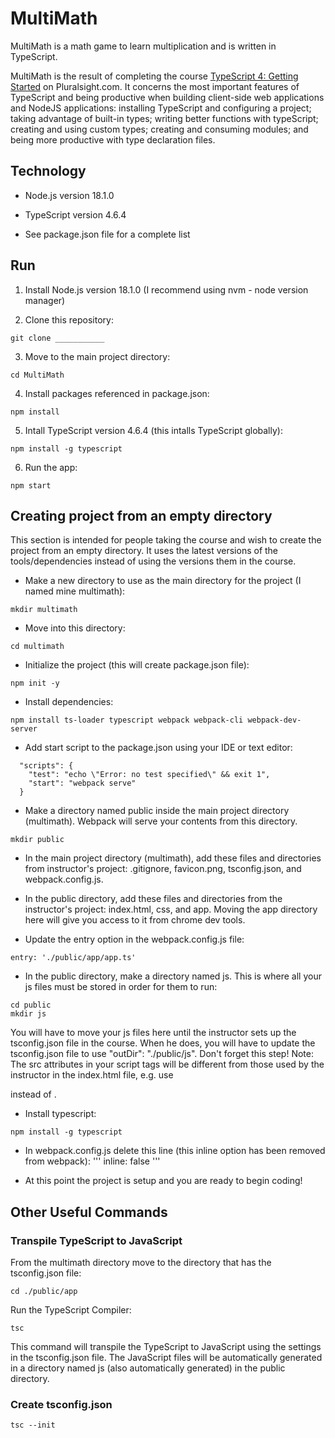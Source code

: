 # MultiMath
MultiMath is a math game to learn multiplication and is written in TypeScript.

MultiMath is the result of completing the course [TypeScript 4: Getting Started](https://app.pluralsight.com/library/courses/typescript-getting-started/table-of-contents) on Pluralsight.com. It concerns the most important features of TypeScript and being productive when building client-side web applications and NodeJS applications: installing TypeScript and configuring a project; taking advantage of built-in types; writing better functions with typeScript; creating and using custom types; creating and consuming modules; and being more productive with type declaration files.


## Technology
- Node.js version 18.1.0

- TypeScript version 4.6.4

- See package.json file for a complete list


## Run
1. Install Node.js version 18.1.0 (I recommend using nvm - node version manager)

2. Clone this repository:
```
git clone ___________
```

3. Move to the main project directory:
```
cd MultiMath
```

4. Install packages referenced in package.json:
```
npm install
```

5. Intall TypeScript version 4.6.4 (this intalls TypeScript globally):
```
npm install -g typescript
```

6. Run the app:
```
npm start
```


## Creating project from an empty directory
This section is intended for people taking the course and wish to create the project from an empty directory. It uses the latest versions of 
the tools/dependencies instead of using the versions them in the course.

- Make a new directory to use as the main directory for the project (I named mine multimath):
```
mkdir multimath
```

- Move into this directory:
```
cd multimath
```

- Initialize the project (this will create package.json file):
```
npm init -y
```

- Install dependencies:
```
npm install ts-loader typescript webpack webpack-cli webpack-dev-server
```

- Add start script to the package.json using your IDE or text editor:
```
  "scripts": {
    "test": "echo \"Error: no test specified\" && exit 1",
    "start": "webpack serve"
  }
```

- Make a directory named public inside the main project directory (multimath). Webpack will serve your contents from this directory.
```
mkdir public
```

- In the main project directory (multimath), add these files and directories from instructor's project: .gitignore, favicon.png, tsconfig.json, and webpack.config.js.

- In the public directory, add these files and directories from the instructor's project:
index.html, css, and app. Moving the app directory here will give you access to it from chrome dev tools.

- Update the entry option in the webpack.config.js file:
```
entry: './public/app/app.ts'
```

- In the public directory, make a directory named js. This is where all your js files must be stored in order for them to run:
```
cd public
mkdir js
```
You will have to move your js files here until the instructor sets up the tsconfig.json file in the course. When he does, you will have to update the tsconfig.json file to use "outDir": "./public/js". Don't forget this step!
Note: The src attributes in your script tags will be different from those used by the instructor in the index.html file, e.g. use 
<script src="./js/app.js" ></script> instead of <script src="/app/app.js" ></script>.

- Install typescript:
```
npm install -g typescript
```

- In webpack.config.js delete this line (this inline option has been removed from webpack):
'''
inline: false
''' 

- At this point the project is setup and you are ready to begin coding!



## Other Useful Commands

### Transpile TypeScript to JavaScript
From the multimath directory move to the directory that has the tsconfig.json file:
```
cd ./public/app
```
Run the TypeScript Compiler:
```
tsc
```
This command will transpile the TypeScript to JavaScript using the settings in the tsconfig.json file. The JavaScript files will be automatically generated in a directory named js (also automatically generated) in the public directory.


### Create tsconfig.json
```
tsc --init
```

